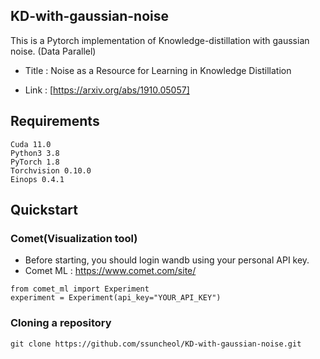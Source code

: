 ## KD-with-gaussian-noise

This is a Pytorch implementation of Knowledge-distillation with gaussian noise. (Data Parallel)

- Title : Noise as a Resource for Learning in Knowledge Distillation

- Link : [https://arxiv.org/abs/1910.05057]

## Requirements 

```shell
Cuda 11.0
Python3 3.8
PyTorch 1.8 
Torchvision 0.10.0
Einops 0.4.1
```

##  Quickstart 

### Comet(Visualization tool)

- Before starting, you should login wandb using your personal API key. 
- Comet ML : https://www.comet.com/site/

```shell
from comet_ml import Experiment
experiment = Experiment(api_key="YOUR_API_KEY")
```

### Cloning a repository

```shell
git clone https://github.com/ssuncheol/KD-with-gaussian-noise.git
```
